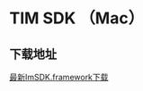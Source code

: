 # TIM SDK （Mac）

## 下载地址

[最新ImSDK.framework下载](https://imsdk-1252463788.cos.ap-guangzhou.myqcloud.com/5.1.50/TIM_SDK_Mac_latest_framework.zip)
